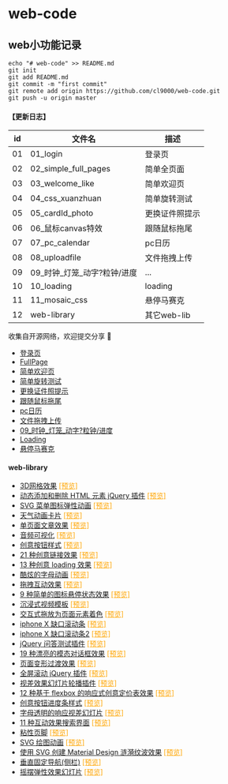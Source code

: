 # web-code

## web小功能记录


```
echo "# web-code" >> README.md
git init
git add README.md
git commit -m "first commit"
git remote add origin https://github.com/cl9000/web-code.git
git push -u origin master
```


#### 【更新日志】

| id | 文件名 | 描述 |
| --- | --- | --
| 01 | 01_login | 登录页 |
| 02 | 02_simple_full_pages | 简单全页面 |
| 03 | 03_welcome_like | 简单欢迎页 |
| 04 | 04_css_xuanzhuan | 简单旋转测试 |
| 05 | 05_cardId_photo | 更换证件照提示 |
| 06 | 06_鼠标canvas特效 | 跟随鼠标拖尾 |
| 07 | 07_pc_calendar | pc日历 |
| 08 | 08_uploadfile | 文件拖拽上传 |
| 09 | 09_时钟_灯笼_动字?粒钟/进度 | ... |
| 10 | 10_loading | loading |
| 11 | 11_mosaic_css | 悬停马赛克 |
| 12 | web-library | 其它web-lib |

收集自开源网络，欢迎提交分享 🎉

* [登录页](01_login)
* [FullPage](02_simple_full_pages)
* [简单欢迎页](03_welcome_like)
* [简单旋转测试](04_css_xuanzhuan)
* [更换证件照提示](05_cardId_photo)
* [跟随鼠标拖尾](06_鼠标canvas特效)
* [pc日历](07_pc_calendar)
* [文件拖拽上传](08_uploadfile)
* [09_时钟_灯笼_动字?粒钟/进度](09_时钟_灯笼_动字?粒钟/进度)
* [Loading](10_loading)
* [悬停马赛克](11_mosaic_css)

#### web-library
* [3D网格效果](web-library/3DGridEffect) <a style="color: orange" href="http://cl9000.gitee.io/web-code/web-library/3DGridEffect/">[预览]</a>
* [动态添加和删除 HTML 元素 jQuery 插件](web-library/addel) <a style="color: orange" href="http://cl9000.gitee.io/web-code/web-library/addel/">[预览]</a>
* [SVG 菜单图标弹性动画](web-library/AnimatedMenuIcon) <a style="color: orange" href="http://cl9000.gitee.io/web-code/web-library/AnimatedMenuIcon/">[预览]</a>
* [天气动画卡片](web-library/AnimatedWeatherCards) <a style="color: orange" href="http://cl9000.gitee.io/web-code/web-library/AnimatedWeatherCards/">[预览]</a>
* [单页面文章效果](web-library/ArticleIntroEffects) <a style="color: orange" href="http://cl9000.gitee.io/web-code/web-library/ArticleIntroEffects/">[预览]</a>
* [音频可视化](web-library/AudioVisualizers) <a style="color: orange" href="http://cl9000.gitee.io/web-code/web-library/AudioVisualizers/">[预览]</a>
* [创意按钮样式](web-library/CreativeButtons) <a style="color: orange" href="http://cl9000.gitee.io/web-code/web-library/CreativeButtons/">[预览]</a>
* [21 种创意链接效果](web-library/CreativeLinkEffects) <a style="color: orange" href="http://cl9000.gitee.io/web-code/web-library/CreativeLinkEffects/">[预览]</a>
* [13 种创意 loading 效果](web-library/CreativeLoadingEffects) <a style="color: orange" href="http://cl9000.gitee.io/web-code/web-library/CreativeLoadingEffects/">[预览]</a>
* [酷炫的字母动画](web-library/DecorativeLetterAnimations) <a style="color: orange" href="http://cl9000.gitee.io/web-code/web-library/DecorativeLetterAnimations/">[预览]</a>
* [拖拽互动效果](web-library/DragDropInteractions) <a style="color: orange" href="http://cl9000.gitee.io/web-code/web-library/DragDropInteractions/">[预览]</a>
* [9 种简单的图标悬停状态效果](web-library/IconHoverEffects) <a style="color: orange" href="http://cl9000.gitee.io/web-code/web-library/IconHoverEffects/">[预览]</a>
* [沉浸式视频模板](web-library/immersive-video-template) <a style="color: orange" href="http://cl9000.gitee.io/web-code/web-library/immersive-video-template/">[预览]</a>
* [交互式拖放为页面元素着色](web-library/InteractiveColoringConcept) <a style="color: orange" href="http://cl9000.gitee.io/web-code/web-library/InteractiveColoringConcept/">[预览]</a>
* [iphone X 缺口滚动条](web-library/iphone-notch-scroll) <a style="color: orange" href="http://cl9000.gitee.io/web-code/web-library/iphone-notch-scroll/">[预览]</a>
* [iphone X 缺口滚动条2](web-library/iphone-notch-scroll-2) <a style="color: orange" href="http://cl9000.gitee.io/web-code/web-library/iphone-notch-scroll-2/">[预览]</a>
* [jQuery 问答测试插件](web-library/jQuery-Quiz) <a style="color: orange" href="http://cl9000.gitee.io/web-code/web-library/jQuery-Quiz/">[预览]</a>
* [19 种漂亮的模态对话框效果](web-library/ModalWindowEffects) <a style="color: orange" href="http://cl9000.gitee.io/web-code/web-library/ModalWindowEffects/">[预览]</a>
* [页面变形过渡效果](web-library/MorphingPageTransition) <a style="color: orange" href="http://cl9000.gitee.io/web-code/web-library/MorphingPageTransition/">[预览]</a>
* [全屏滚动 jQuery 插件](web-library/pagePiling.js) <a style="color: orange" href="http://cl9000.gitee.io/web-code/web-library/pagePiling.js/">[预览]</a>
* [视差效果幻灯片轮播插件](web-library/parallax-Flickity) <a style="color: orange" href="http://cl9000.gitee.io/web-code/web-library/parallax-Flickity/">[预览]</a>
* [12 种基于 flexbox 的响应式创意定价表效果](web-library/PricingTablesInspiration) <a style="color: orange" href="http://cl9000.gitee.io/web-code/PricingTablesInspiration/3DGridEffect/">[预览]</a>
* [创意按钮进度条样式](web-library/ProgressButtonStyles) <a style="color: orange" href="http://cl9000.gitee.io/web-code/web-library/ProgressButtonStyles/">[预览]</a>
* [字母透明的响应视差幻灯片](web-library/ResponsiveParallaxDrag-Slider) <a style="color: orange" href="http://cl9000.gitee.io/web-code/web-library/ResponsiveParallaxDrag-Slider/">[预览]</a>
* [11 种互动效果搜索界面](web-library/SearchUIEffects) <a style="color: orange" href="http://cl9000.gitee.io/web-code/web-library/SearchUIEffects/">[预览]</a>
* [粘性页脚](web-library/sticky-footers) <a style="color: orange" href="http://cl9000.gitee.io/web-code/web-library/sticky-footers/">[预览]</a>
* [SVG 绘图动画](web-library/SVGDrawingAnimation) <a style="color: orange" href="http://cl9000.gitee.io/web-code/web-library/SVGDrawingAnimation/">[预览]</a>
* [使用 SVG 创建 Material Design 涟漪纹波效果](web-library/svgripples) <a style="color: orange" href="http://cl9000.gitee.io/web-code/web-library/svgripples/">[预览]</a>
* [垂直固定导航(侧栏)](web-library/vertical-fixed-navigation) <a style="color: orange" href="http://cl9000.gitee.io/web-code/web-library/vertical-fixed-navigation/">[预览]</a>
* [摇摆弹性效果幻灯片](web-library/WobblySlideshowEffect) <a style="color: orange" href="http://cl9000.gitee.io/web-code/web-library/WobblySlideshowEffect/">[预览]</a>







